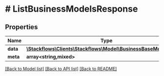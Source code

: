 # # ListBusinessModelsResponse

## Properties

Name | Type | Description | Notes
------------ | ------------- | ------------- | -------------
**data** | [**\Stackflows\Clients\Stackflows\Model\BusinessBaseModelModel[]**](BusinessBaseModelModel.md) |  | [optional]
**meta** | **array<string,mixed>** |  | [optional]

[[Back to Model list]](../../README.md#models) [[Back to API list]](../../README.md#endpoints) [[Back to README]](../../README.md)
